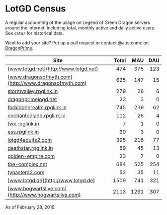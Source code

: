 # LotGD Census
A regular accounting of the usage on Legend of Green Dragon servers around the internet, including total, monthly active and daily active users. See `data/` for historical data.

Want to add your site? Put up a pull request or contact @austenmc on [DragonPrime](http://dragonprime.net).


Site | Total | MAU | DAU
--- | ---:| ---:| ---:
[www.lotgd.net](http://www.lotgd.net)|474|375|123
[www.dragonsofmyth.com](http://www.dragonsofmyth.com)|625|147|15
[stormvalley.rpglink.in](http://stormvalley.rpglink.in)|279|26|6
[dragonprimelogd.net](http://dragonprimelogd.net)|23|3|0
[forbiddenrealm.rpglink.in](http://forbiddenrealm.rpglink.in)|745|239|62
[enchantedland.rpglink.in](http://enchantedland.rpglink.in)|112|26|4
[twx.rpglink.in](http://twx.rpglink.in)|7|1|0
[ess.rpglink.in](http://ess.rpglink.in)|30|3|0
[lotgd4adults2.com](http://lotgd4adults2.com)|395|216|77
[deathstar.rpglink.in](http://deathstar.rpglink.in)|89|45|13
[golden-empire.com](http://golden-empire.com)|23|7|0
[the-complex.net](http://the-complex.net)|684|525|254
[tynastera2.com](http://tynastera2.com)|52|35|11
[www.lotgd.de](http://www.lotgd.de)|1509|741|321
[www.hogwartslive.com](http://www.hogwartslive.com)|2113|1291|307

As of February 28, 2016.
